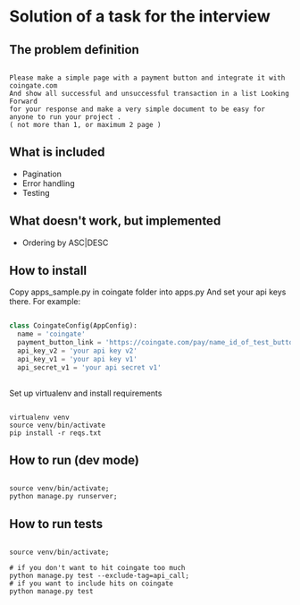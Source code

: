 # Solution of a task for the interview

## The problem definition

```

Please make a simple page with a payment button and integrate it with coingate.com 
And show all successful and unsuccessful transaction in a list Looking Forward 
for your response and make a very simple document to be easy for anyone to run your project .
( not more than 1, or maximum 2 page )

```

## What is included

* Pagination
* Error handling
* Testing

## What doesn't work, but implemented

* Ordering by ASC|DESC


## How to install

Copy apps_sample.py in coingate folder into apps.py
And set your api keys there.
For example:

```python

class CoingateConfig(AppConfig):
  name = 'coingate'
  payment_button_link = 'https://coingate.com/pay/name_id_of_test_button'
  api_key_v2 = 'your api key v2'
  api_key_v1 = 'your api key v1'
  api_secret_v1 = 'your api secret v1'
  
```

Set up virtualenv and install requirements


```shell

virtualenv venv
source venv/bin/activate
pip install -r reqs.txt

```

## How to run (dev mode)

```shell

source venv/bin/activate;
python manage.py runserver;
```


## How to run tests
```shell

source venv/bin/activate;

# if you don't want to hit coingate too much
python manage.py test --exclude-tag=api_call;
# if you want to include hits on coingate
python manage.py test 

```





